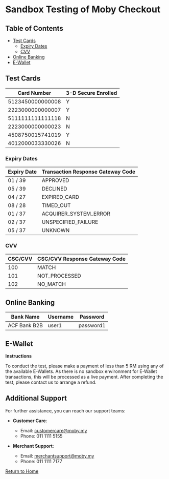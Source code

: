 # Sandbox Testing of Moby Checkout


## Table of Contents
- [Test Cards](#test-cards)
    - [Expiry Dates](#expiry-dates)
    - [CVV](#cvv)
- [Online Banking](#online-banking)
- [E-Wallet](#e-wallet)

## Test Cards
| Card Number | 3-D Secure Enrolled |
|  --- | --- |
|  5123450000000008 | Y   |
| 2223000000000007 | Y   |
| 5111111111111118 | N   |
| 2223000000000023 | N   |
| 4508750015741019 | Y   |
| 4012000033330026 | N   |


### Expiry Dates
| Expiry Date | Transaction Response Gateway Code |
| --- | --- |
| 01 / 39 | APPROVED |
| 05 / 39 | DECLINED |
| 04 / 27 | EXPIRED\_CARD |
| 08 / 28 | TIMED\_OUT |
| 01 / 37 | ACQUIRER\_SYSTEM\_ERROR |
| 02 / 37 | UNSPECIFIED\_FAILURE |
| 05 / 37 | UNKNOWN |


### CVV
| CSC/CVV | CSC/CVV Response Gateway Code |
| --- | --- |
| 100 | MATCH |
| 101 | NOT\_PROCESSED |
| 102 | NO\_MATCH |


## Online Banking

| Bank Name | Username | Password |
| --- | --- | --- |
| ACF Bank B2B | user1 | password1 |

## E-Wallet

**Instructions**

To conduct the test, please make a payment of less than 5 RM using any of the available E-Wallets. As there is no sandbox environment for E-Wallet transactions, this will be processed as a live payment. After completing the test, please contact us to arrange a refund.

## Additional Support

For further assistance, you can reach our support teams:

- **Customer Care**:  
  - Email: [customercare@moby.my](mailto:customercare@moby.my)  
  - Phone: 011 1111 5155

- **Merchant Support**:  
  - Email: [merchantsupport@moby.my](mailto:merchantsupport@moby.my)  
  - Phone: 011 1111 7177

[Return to Home](../README.md)